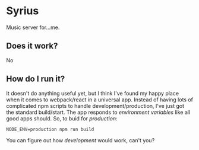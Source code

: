 # Syrius

Music server for...me.


## Does it work?

No

## How do I run it?

It doesn't do anything useful yet, but I think I've found my happy place when it
comes to webpack/react in a universal app.  Instead of having lots of
complicated npm scripts to handle development/production, I've just got the
standard build/start.  The app responds to _environment variables_ like all good
apps should.  So, to buid for *production*:

```
NODE_ENV=production npm run build
```

You can figure out how *development* would work, can't you?
